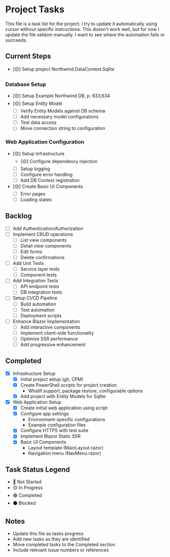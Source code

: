 # Project Tasks

This file is a task list for the project.
I try to update it automatically using cursor without specific instructions.
This doesn't work well, but for now I update the file seldom manually. I want to see where the automation fails or succeeds.

## Current Steps
- [🟡] Setup project Northwind.DataContext.Sqlite

### Database Setup
- [🟡] Setup Example Northwind DB, p. 633,634
- [🟡] Setup Entity Model
  - [ ] Verify Entity Models against DB schema
  - [ ] Add necessary model configurations
  - [ ] Test data access
  - [ ] Move connection string to configuration

### Web Application Configuration
- [🟡] Setup Infrastructure
  - [🟡] Configure dependency injection
  - [ ] Setup logging
  - [ ] Configure error handling
  - [ ] Add DB Context registration
- [🟡] Create Basic UI Components
  - [ ] Error pages
  - [ ] Loading states

## Backlog
- [ ] Add Authentication/Authorization
- [ ] Implement CRUD operations
  - [ ] List view components
  - [ ] Detail view components
  - [ ] Edit forms
  - [ ] Delete confirmations
- [ ] Add Unit Tests
  - [ ] Service layer tests
  - [ ] Component tests
- [ ] Add Integration Tests
  - [ ] API endpoint tests
  - [ ] DB integration tests
- [ ] Setup CI/CD Pipeline
  - [ ] Build automation
  - [ ] Test automation
  - [ ] Deployment scripts
- [ ] Enhance Blazor Implementation
  - [ ] Add interactive components
  - [ ] Implement client-side functionality
  - [ ] Optimize SSR performance
  - [ ] Add progressive enhancement

## Completed
- [X] Infrastructure Setup
  - [X] Initial project setup (git, CPM)
  - [X] Create PowerShell scripts for project creation
    - WhatIf support, package restore, configurable options
  - [X] Add project with Entity Models for Sqlite
- [X] Web Application Setup
  - [X] Create initial web application using script
  - [X] Configure app settings
    - Environment-specific configurations
    - Example configuration files
  - [X] Configure HTTPS with test suite
  - [X] Implement Blazor Static SSR
  - [X] Basic UI Components
    - Layout template (MainLayout.razor)
    - Navigation menu (NavMenu.razor)

## Task Status Legend
- 🔴 Not Started
- 🟡 In Progress
- 🟢 Completed
- ⚫ Blocked

## Notes
- Update this file as tasks progress
- Add new tasks as they are identified
- Move completed tasks to the Completed section
- Include relevant issue numbers or references